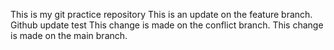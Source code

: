 This is my git practice repository
This is an update on the feature branch.
Github update test
This change is made on the conflict branch.
This change is made on the main branch.
